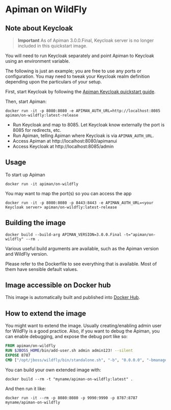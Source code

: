 # Apiman on WildFly

## Note about Keycloak

> **Important**
> As of Apiman 3.0.0.Final, Keycloak server is no longer included in this quickstart image.

You will need to run Keycloak separately and point Apiman to Keycloak using an environment variable.

The following is just an example; you are free to use any ports or configuration.
You may need to tweak your Keycloak realm definition depending upon the particulars of your setup.

First, start Keycloak by following the [Apiman Keycloak quickstart guide](https://www.apiman.io/apiman-docs/installation-guide/latest/keycloak.html#running-keycloak).

Then, start Apiman:

```shell
docker run -it -p 8080:8080 -e APIMAN_AUTH_URL=http://localhost:8085 apiman/on-wildfly:latest-release
```
* Run Keycloak and map to 8085. Let Keycloak know externally the port is 8085 for redirects, etc.
* Run Apiman, telling Apiman where Keycloak is via `APIMAN_AUTH_URL`.
* Access Apiman at http://localhost:8080/apimanui
* Access Keycloak at http://localhost:8085/admin

## Usage

To start up Apiman

    docker run -it apiman/on-wildfly

You may want to map the port(s) so you can access the app

    docker run -it -p 8080:8080 -p 8443:8443 -e APIMAN_AUTH_URL=<your Keycloak server> apiman/on-wildfly:latest-release

## Building the image

```shell
docker build --build-arg APIMAN_VERSION=3.0.0.Final -t="apiman/on-wildfly" --rm .
```
Various useful build arguments are available, such as the Apiman version and WildFly version. 

Please refer to the Dockerfile to see everything that is available. 
Most of them have sensible default values.

## Image accessible on Docker hub

This image is automatically built and published into [Docker Hub](https://registry.hub.docker.com/r/apiman/on-wildfly).

## How to extend the image

You might want to extend the image. Usually creating/enabling admin user for WildFly is a good practice. Also, if you want to debug the Apiman, you can enable debugging, and expose the debug port like so:

```dockerfile
FROM apiman/on-wildfly
RUN $JBOSS_HOME/bin/add-user.sh admin admin123! --silent
EXPOSE 8787
CMD ["/opt/jboss/wildfly/bin/standalone.sh", "-b", "0.0.0.0", "-bmanagement", "0.0.0.0", "-c", "standalone-apiman.xml", "--debug"]
```

You can build your own extended image with:

```shell
docker build --rm -t "myname/apiman-on-wildfly:latest" .
```

And then run it like:

```shell
docker run -it --rm -p 8080:8080 -p 9990:9990 -p 8787:8787 myname/apiman-on-wildfly
```    
